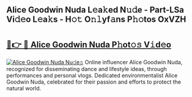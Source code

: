 ## Alice Goodwin Nuda L𝚎a𝚔ed N𝚞𝚍e - Part-LSa Vi𝚍𝚎o L𝚎a𝚔s - H𝚘𝚝 O𝚗𝚕yf𝚊ns P𝚑𝚘tos OxVZH

# <h2><a href="http://kf1bha.oniu.top/?m=Alice+Goodwin+Nuda">🔗👉 🔴 Alice Goodwin Nuda P𝚑ot𝚘𝚜 V𝚒d𝚎o</a></h2>

[![Alice Goodwin Nuda Nu𝚍e𝚜](https://i.imgur.com/0qMVB7G.gif)](http://kf1bha.oniu.top/?m=Alice+Goodwin+Nuda)
Online influencer Alice Goodwin Nuda, recognized for disseminating dance and lifestyle ideas, through performances and personal vlogs. Dedicated environmentalist Alice Goodwin Nuda, celebrated for their passion and efforts to protect the natural world.  
